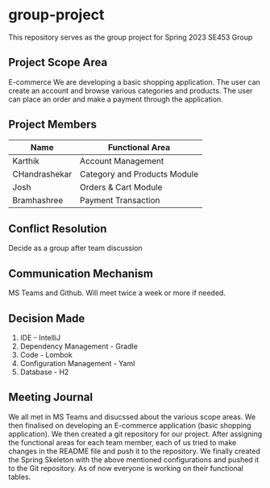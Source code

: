 # group-project

This repository serves as the group project for Spring 2023 SE453 Group 

**Project Scope Area**
---
E-commerce
We are developing a basic shopping application.
The user can create an account and browse various categories and products.
The user can place an order and make a payment through the application.

**Project Members**
---
| Name          | Functional Area |
|---------------| --- |
| Karthik       | Account Management |
| CHandrashekar | Category and Products Module |
| Josh          | Orders & Cart Module |
| Bramhashree   | Payment Transaction|

**Conflict Resolution**
---
Decide as a group after team discussion

**Communication Mechanism**
---
MS Teams and Github. 
Will meet twice a week or more if needed.

**Decision Made**
---
1. IDE - IntelliJ
2. Dependency Management - Gradle
3. Code - Lombok
4. Configuration Management - Yaml
5. Database - H2

**Meeting Journal**
---
We all met in MS Teams and disucssed about the various scope areas. 
We then finalised on developing an E-commerce application (basic shopping application).
We then created a git repository for our project.
After assigning the functional areas for each team member, each of us tried to make changes in the README file and push it to the repository.
We finally created the Spring Skeleton with the above mentioned configurations and pushed it to the Git repository.
As of now everyone is working on their functional tables.